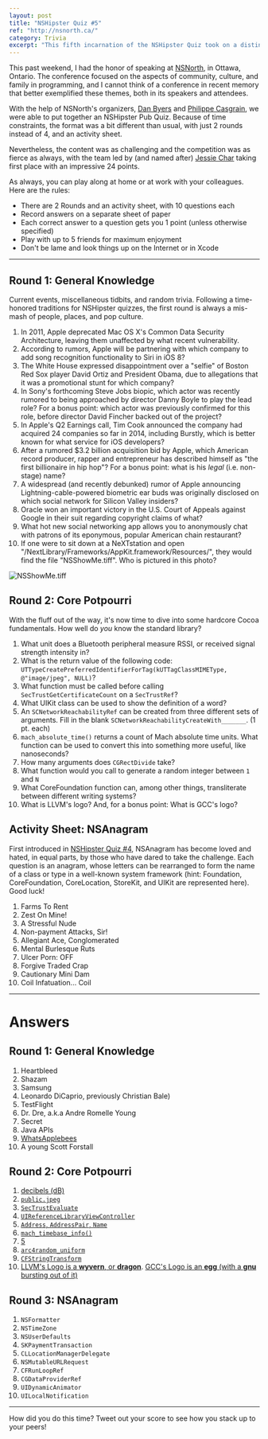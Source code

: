 ```yaml
---
layout: post
title: "NSHipster Quiz #5"
ref: "http://nsnorth.ca/"
category: Trivia
excerpt: "This fifth incarnation of the NSHipster Quiz took on a distinct North-of-the-Border flavor, as part of the NSNorth conference in Ottawa, Ontario. Think you're up to the challenge, eh?"
---
```


This past weekend, I had the honor of speaking at [NSNorth](http://nsnorth.ca/), in Ottawa, Ontario. The conference focused on the aspects of community, culture, and family in programming, and I cannot think of a conference in recent memory that better exemplified these themes, both in its speakers and attendees.

With the help of NSNorth's organizers, [Dan Byers](https://twitter.com/_danbyers) and [Philippe Casgrain](https://twitter.com/philippec), we were able to put together an NSHipster Pub Quiz. Because of time constraints, the format was a bit different than usual, with just 2 rounds instead of 4, and an activity sheet.

Nevertheless, the content was as challenging and the competition was as fierce as always, with the team led by (and named after) [Jessie Char](https://twitter.com/jessiechar) taking first place with an impressive 24 points.

As always, you can play along at home or at work with your colleagues. Here are the rules:

- There are 2 Rounds and an activity sheet, with 10 questions each
- Record answers on a separate sheet of paper
- Each correct answer to a question gets you 1 point (unless otherwise specified)
- Play with up to 5 friends for maximum enjoyment
- Don't be lame and look things up on the Internet or in Xcode

* * *

Round 1: General Knowledge
--------------------------

Current events, miscellaneous tidbits, and random trivia. Following a time-honored traditions for NSHipster quizzes, the first round is always a mis-mash of people, places, and pop culture.

1. In 2011, Apple deprecated Mac OS X's Common Data Security Architecture, leaving them unaffected by what recent vulnerability.
2. According to rumors, Apple will be partnering with which company to add song recognition functionality to Siri in iOS 8?
3. The White House expressed disappointment over a "selfie" of Boston Red Sox player David Ortiz and President Obama, due to allegations that it was a promotional stunt for which company?
4. In Sony's forthcoming Steve Jobs biopic, which actor was recently rumored to being approached by director Danny Boyle to play the lead role? For a bonus point: which actor was previously confirmed for this role, before director David Fincher backed out of the project?
5. In Apple's Q2 Earnings call, Tim Cook announced the company had acquired 24 companies so far in 2014, including Burstly, which is better known for what service for iOS developers?
6. After a rumored $3.2 billion acquisition bid by Apple, which American record producer, rapper and entrepreneur has described himself as "the first billionaire in hip hop"? For a bonus point: what is his _legal_ (i.e. non-stage) name?
7. A widespread (and recently debunked) rumor of Apple announcing Lightning-cable-powered biometric ear buds was originally disclosed on which social network for Silicon Valley insiders?
8. Oracle won an important victory in the U.S. Court of Appeals against Google in their suit regarding copyright claims of what?
9. What hot new social networking app allows you to anonymously chat with patrons of its eponymous, popular American chain restaurant?
10. If one were to sit down at a NeXTstation and open "/NextLibrary/Frameworks/AppKit.framework/Resources/", they would find the file "NSShowMe.tiff". Who is pictured in this photo?

![NSShowMe.tiff](http://nshipster.s3.amazonaws.com/NSShowMe.tiff)

Round 2: Core Potpourri
-----------------------

With the fluff out of the way, it's now time to dive into some hardcore Cocoa fundamentals. How well do _you_ know the standard library?

1. What unit does a Bluetooth peripheral measure RSSI, or received signal strength intensity in?
2. What is the return value of the following code: `UTTypeCreatePreferredIdentifierForTag(kUTTagClassMIMEType, @"image/jpeg", NULL)`?
3. What function must be called before calling `SecTrustGetCertificateCount` on a `SecTrustRef`?
4. What UIKit class can be used to show the definition of a word?
5. An `SCNetworkReachabilityRef` can be created from three different sets of arguments. Fill in the blank `SCNetworkReachabilityCreateWith_______`. (1 pt. each)
6. `mach_absolute_time()` returns a count of Mach absolute time units. What function can be used to convert this into something more useful, like nanoseconds?
7. How many arguments does `CGRectDivide` take?
8. What function would you call to generate a random integer between `1` and `N`
9. What CoreFoundation function can, among other things, transliterate between different writing systems?
10. What is LLVM's logo? And, for a bonus point: What is GCC's logo?

Activity Sheet: NSAnagram
-------------------------

First introduced in [NSHipster Quiz #4](http://nshipster.com/nshipster-quiz-4/), NSAnagram has become loved and hated, in equal parts, by those who have dared to take the challenge. Each question is an anagram, whose letters can be rearranged to form the name of a class or type in a well-known system framework (hint: Foundation, CoreFoundation, CoreLocation, StoreKit, and UIKit are represented here). Good luck!

1. Farms To Rent
2. Zest On Mine!
3. A Stressful Nude
4. Non-payment Attacks, Sir!
5. Allegiant Ace, Conglomerated
6. Mental Burlesque Ruts
7. Ulcer Porn: OFF
8. Forgive Traded Crap
9. Cautionary Mini Dam
10. Coil Infatuation... Coil

* * *

# Answers

Round 1: General Knowledge
--------------------------

1. Heartbleed
2. Shazam
3. Samsung
4. Leonardo DiCaprio, previously Christian Bale)
5. TestFlight
6. Dr. Dre, a.k.a Andre Romelle Young
7. Secret
8. Java APIs
9. [WhatsApplebees](http://whatsapplebees.com)
10. A young Scott Forstall

Round 2: Core Potpourri
-----------------------

1. [decibels (dB)](http://en.wikipedia.org/wiki/Received_signal_strength_indication)
2. [`public.jpeg`](https://developer.apple.com/library/ios/documentation/miscellaneous/Reference/UTIRef/Articles/System-DeclaredUniformTypeIdentifiers.html)
3. [`SecTrustEvaluate`](https://developer.apple.com/library/mac/documentation/security/Reference/certifkeytrustservices/Reference/reference.html)
4. [`UIReferenceLibraryViewController`](http://nshipster.com/dictionary-services/)
5. [`Address`, `AddressPair`, `Name`](https://developer.apple.com/library/mac/documentation/SystemConfiguration/Reference/SCNetworkReachabilityRef/Reference/reference.html)
6. [`mach_timebase_info()`](https://developer.apple.com/library/ios/qa/qa1643/_index.html)
7. [5](https://developer.apple.com/library/mac/documentation/graphicsimaging/reference/CGGeometry/Reference/reference.html#//apple_ref/c/func/CGRectDivide)
8. [`arc4random_uniform`](https://developer.apple.com/library/mac/documentation/Darwin/Reference/Manpages/man3/arc4random_uniform.3.html)
9. [`CFStringTransform`](https://developer.apple.com/library/mac/documentation/corefoundation/Reference/CFMutableStringRef/Reference/reference.html#//apple_ref/doc/uid/20001504-CH201-BCIGCACA)
10. [LLVM's Logo is a **wyvern**, or **dragon**](http://llvm.org/Logo.html). [GCC's Logo is an **egg** (with a **gnu** bursting out of it)](http://gcc.gnu.org)

Round 3: NSAnagram
------------------

1. `NSFormatter`
2. `NSTimeZone`
3. `NSUserDefaults`
4. `SKPaymentTransaction`
5. `CLLocationManagerDelegate`
6. `NSMutableURLRequest`
7. `CFRunLoopRef`
8. `CGDataProviderRef`
9. `UIDynamicAnimator`
10. `UILocalNotification`

* * *

How did you do this time? Tweet out your score to see how you stack up to your peers!
